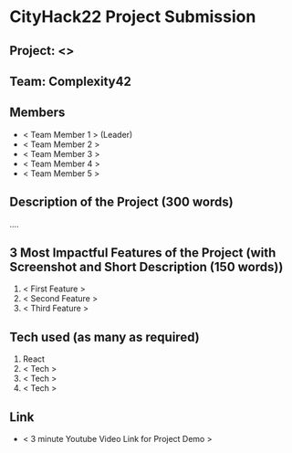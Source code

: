 # CityHack22 Project Submission
## Project: <>


## Team: Complexity42
## Members
- < Team Member 1 > (Leader)
- < Team Member 2 >
- < Team Member 3 >
- < Team Member 4 >
- < Team Member 5 >

## Description of the Project (300 words)

....

## 3 Most Impactful Features of the Project (with Screenshot and Short Description (150 words))
1. < First Feature >
2. < Second Feature >
3. < Third Feature >

## Tech used (as many as required)
1. React
2. < Tech >
3. < Tech >
4. < Tech >

## Link
- < 3 minute Youtube Video Link for Project Demo >


